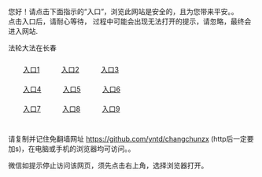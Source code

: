 您好！请点击下面指示的“入口”，浏览此网站是安全的，且为您带来平安。。 <br/>
点击入口后，请耐心等待， 过程中可能会出现无法打开的提示，请忽略，最终会进入网站. </br>

法轮大法在长春<br/>
<div style="padding:10px"><a style="margin:20px" target="_blank" href="https://d12mn4or7n0h2l.cloudfront.net/2Qpsp?fvpwjpf" id="ccLink1" rel="nofollow">入口1</a> <a target="_blank" style="margin:20px" href="https://d1lj2e61ds3ivb.cloudfront.net/2Qpsp?ebmdq" id="ccLink2" rel="nofollow">入口2</a> <a style="margin:20px" target="_blank" href="https://d2u9cukqfuko94.cloudfront.net/2Qpsp?kzaqli" id="ccLink3" rel="nofollow">入口3</a></div>

<div style="padding:10px" ><a style="margin:20px" target="_blank" href="https://d12mn4or7n0h2l.cloudfront.net/2Qpsp?fvpwjpf" id="ccLink4" rel="nofollow">入口4</a> <a style="margin:20px" href="https://d1lj2e61ds3ivb.cloudfront.net/2Qpsp?ebmdq" target="_blank" id="ccLink5" rel="nofollow">入口5</a> <a style="margin:20px" href="https://d2u9cukqfuko94.cloudfront.net/2Qpsp?kzaqli" target="_blank" id="ccLink6" rel="nofollow">入口6</a></div>

<div style="padding:10px"><a style="margin:20px" target="_blank" href="https://d12mn4or7n0h2l.cloudfront.net/2Qpsp?fvpwjpf" id="ccLink7" rel="nofollow">入口7</a> <a style="margin:20px" href="https://d1lj2e61ds3ivb.cloudfront.net/2Qpsp?ebmdq" target="_blank" id="ccLink8" rel="nofollow">入口8</a> <a style="margin:20px" target="_blank" href="https://d2u9cukqfuko94.cloudfront.net/2Qpsp?kzaqli" id="ccLink9" rel="nofollow">入口9</a></div>

<br/>



请复制并记住免翻墙网址 https://github.com/yntd/changchunzx (http后一定要加s)，在电脑或手机的浏览器均可访问。。<br/>

微信如提示停止访问该网页，须先点击右上角，选择浏览器打开。
